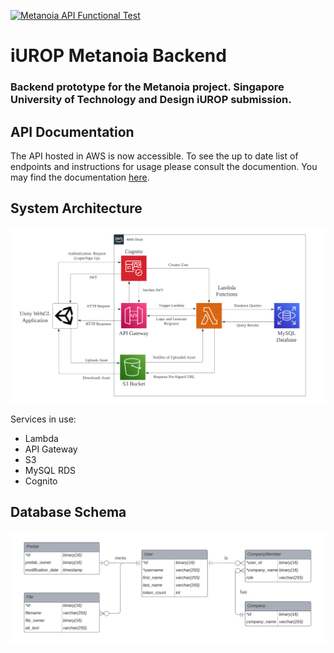 [![Metanoia API Functional Test](https://github.com/artur-varosyan/iurop-metanoia-backend/actions/workflows/correctness-tests.yml/badge.svg)](https://github.com/artur-varosyan/iurop-metanoia-backend/actions/workflows/correctness-tests.yml)
# iUROP Metanoia Backend
### Backend prototype for the Metanoia project. Singapore University of Technology and Design iUROP submission.

## API Documentation
The API hosted in AWS is now accessible. To see the up to date list of endpoints and instructions for usage please consult the documention. You may find the documentation [here](https://documenter.getpostman.com/view/19779478/2s8479xGEC).

## System Architecture
![System Diagram](docs/system-architecture.png)

Services in use:
* Lambda
* API Gateway
* S3
* MySQL RDS
* Cognito


## Database Schema
![Database Schema](docs/database-schema.png)
